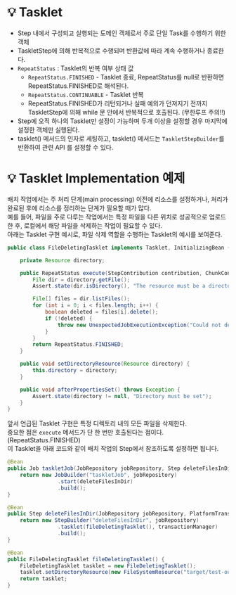 # 💡 Tasklet

- Step 내에서 구성되고 실행되는 도메인 객체로서 주로 단일 Task를 수행하기 위한 객체
- TaskletStep에 의해 반복적으로 수행되며 반환값에 따라 계속 수행하거나 종료한다.
- `RepeatStatus` : Tasklet의 반복 여부 상태 값
  - `RepeatStatus.FINISHED` - Tasklet 종료, RepeatStatus를 null로 반환하면 RepeatStatus.FINISHED로 해석된다.
  - `RepeatStatus.CONTINUABLE` - Tasklet 반복
  - RepeatStatus.FINISHED가 리턴되거나 실패 예외가 던져지기 전까지 TaskletStep에 의해 while 문 안에서 반복적으로 호출된다. (무한루프 주의!!)
- Step에 오직 하나의 Tasklet만 설정이 가능하며 두개 이상을 설정할 경우 마지막에 설정한 객체만 실행된다.
- tasklet() 메서드의 인자로 세팅하고, tasklet() 메서드는 `TaskletStepBuilder`를 반환하여 관련 API 를 설정할 수 있다.

# 💡 Tasklet Implementation 예제

배치 작업에서는 주 처리 단계(main processing) 이전에 리소스를 설정하거나, 처리가 완료된 후에 리소스를 정리하는 단계가 필요할 때가 많다.   
예를 들어, 파일을 주로 다루는 작업에서는 특정 파일을 다른 위치로 성공적으로 업로드한 후, 로컬에서 해당 파일을 삭제하는 작업이 필요할 수 있다.   
아래는 Tasklet 구현 예시로, 파일 삭제 역할을 수행하는 Tasklet의 예시를 보여준다.

```java
public class FileDeletingTasklet implements Tasklet, InitializingBean {

    private Resource directory;

    public RepeatStatus execute(StepContribution contribution, ChunkContext chunkContext) throws Exception {
        File dir = directory.getFile();
        Assert.state(dir.isDirectory(), "The resource must be a directory");

        File[] files = dir.listFiles();
        for (int i = 0; i < files.length; i++) {
            boolean deleted = files[i].delete();
            if (!deleted) {
                throw new UnexpectedJobExecutionException("Could not delete file " + files[i].getPath());
            }
        }
        return RepeatStatus.FINISHED;
    }

    public void setDirectoryResource(Resource directory) {
        this.directory = directory;
    }

    public void afterPropertiesSet() throws Exception {
        Assert.state(directory != null, "Directory must be set");
    }
}
```

앞서 언급된 Tasklet 구현은 특정 디렉토리 내의 모든 파일을 삭제한다.  
중요한 점은 `execute` 메서드가 단 한 번만 호출된다는 점이다. (RepeatStatus.FINISHED)  
이 Tasklet을 아래 코드와 같이 배치 작업의 Step에서 참조하도록 설정하면 됩니다.

```java
@Bean
public Job taskletJob(JobRepository jobRepository, Step deleteFilesInDir) {
    return new JobBuilder("taskletJob", jobRepository)
                .start(deleteFilesInDir)
                .build();
}

@Bean
public Step deleteFilesInDir(JobRepository jobRepository, PlatformTransactionManager transactionManager) {
    return new StepBuilder("deleteFilesInDir", jobRepository)
                .tasklet(fileDeletingTasklet(), transactionManager)
                .build();
}

@Bean
public FileDeletingTasklet fileDeletingTasklet() {
    FileDeletingTasklet tasklet = new FileDeletingTasklet();
    tasklet.setDirectoryResource(new FileSystemResource("target/test-outputs/test-dir"));
    return tasklet;
}
```
